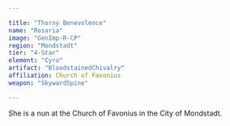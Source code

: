 ```yaml
---

title: "Thorny Benevolence"
name: "Rosaria"
image: "GenImp-R-CP"
region: "Mondstadt"
tier: "4-Star"
element: "Cyro"
artifact: "BloodstainedChivalry"
affiliation: Church of Favonius
weapon: "SkywardSpine"

---
```


She is a nun at the Church of Favonius in the City of Mondstadt.